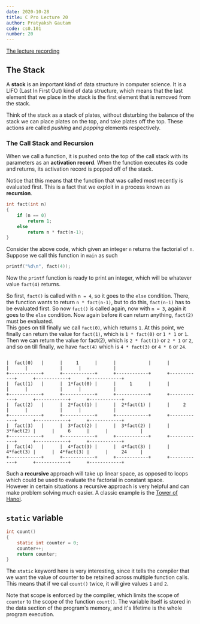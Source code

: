 ```yaml
---
date: 2020-10-28
title: C Pro Lecture 20
author: Pratyaksh Gautam
code: cs0.101
number: 20
---
```


[The lecture recording](https://youtu.be/xiulgYYF49c)
## The Stack

A **stack** is an important kind of data structure in computer science.
It is a LIFO (Last In First Out) kind of data structure, which means that the last element
that we place in the stack is the first element that is removed from the stack.

Think of the stack as a stack of plates, without disturbing the balance of the stack we can place plates on the top, and take plates off the top.
These actions are called *pushing* and *popping* elements respectively.

### The Call Stack and Recursion

When we call a function, it is pushed onto the top of the call stack with its parameters as an **activation record**.
When the function executes its code and returns, its activation record is popped off of the stack.

Notice that this means that the function that was called most recently is evaluated first.
This is a fact that we exploit in a process known as **recursion**.

```c
int fact(int n)
{
	if (n == 0)
		return 1;
	else
		return n * fact(n-1);
}
```
Consider the above code, which given an integer `n` returns the factorial of `n`.
Suppose we call this function in `main` as such
```c
printf("%d\n", fact(4));
```

Now the `printf` function is ready to print an integer, which will be whatever value `fact(4)` returns.

So first, `fact()` is called with `n = 4`, so it goes to the `else` condition.
There, the function wants to return `n * fact(n-1)`, but to do this, `fact(n-1)` has to be evaluated first.
So now `fact()` is called again, now with `n = 3`, again it goes to the `else` condition.
Now again before it can return anything, `fact(2)` must be evaluated.  
This goes on till finally we call `fact(0)`, which returns `1`.
At this point, we finally can return the value for `fact(1)`, which is `1 * fact(0)` or `1 * 1` or `1`.
Then we can return the value for fact(2), which is `2 * fact(1)` or `2 * 1` or `2`, and so on till finally, we have
`fact(4)` which is `4 * fact(3)` or `4 * 6` or `24`.

```

|  fact(0)   |      |     1      |      |            |      |            |      |            |      |            | 
+------------+      +------------+      +------------+      +------------+      +------------+      +------------+
|  fact(1)   |      |  1*fact(0) |      |     1      |      |            |      |            |      |            | 
+------------+      +------------+      +------------+      +------------+      +------------+      +------------+
|  fact(2)   |      |  2*fact(1) |      |  2*fact(1) |      |     2      |      |            |      |            | 
+------------+      +------------+      +------------+      +------------+      +------------+      +------------+
|  fact(3)   |      |  3*fact(2) |      |  3*fact(2) |      |  3*fact(2) |      |     6      |      |            | 
+------------+      +------------+      +------------+      +------------+      +------------+      +------------+
|  fact(4)   |      |  4*fact(3) |      |  4*fact(3) |      |  4*fact(3) |      |  4*fact(3) |      |     24     | 
+------------+      +------------+      +------------+      +------------+      +------------+      +------------+

```

Such a **recursive** approach will take up linear space, as opposed to loops which could be used to evaluate the factorial in constant space.  
However in certain situations a recursive approach is very helpful and can make problem solving much easier.
A classic example is the [Tower of Hanoi](https://www.youtube.com/watch?v=8lhxIOAfDss).

## `static` variable

```c
int count()
{
	static int counter = 0;
	counter++;
	return counter;
}
```

The `static` keyword here is very interesting, since it tells the compiler that
we want the value of counter to be retained across multiple function calls.
This means that if we cal `count()` twice, it will give values `1` and `2`.

Note that scope is enforced by the compiler, which limits the scope of `counter` to the scope of the function `count()`.
The variable itself is stored in the data section of the program's memory, and it's lifetime is the whole program execution.
